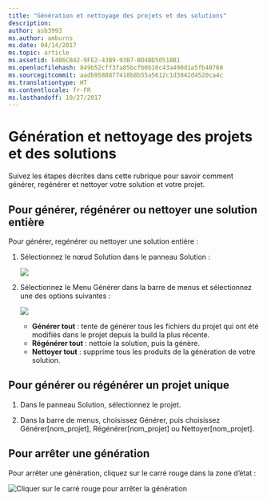 ```yaml
---
title: "Génération et nettoyage des projets et des solutions"
description: 
author: asb3993
ms.author: amburns
ms.date: 04/14/2017
ms.topic: article
ms.assetid: E4B6CB42-9FE2-43B9-93B7-BD4BD50518B1
ms.openlocfilehash: 849b52cff3fa85bcfb0b10c43a490d1a5fb40760
ms.sourcegitcommit: aadb9588877418b8b55a5612c1d3842d4520ca4c
ms.translationtype: HT
ms.contentlocale: fr-FR
ms.lasthandoff: 10/27/2017
---
```

# <a name="building-and-cleaning-projects-and-solutions"></a>Génération et nettoyage des projets et des solutions

Suivez les étapes décrites dans cette rubrique pour savoir comment générer, regénérer et nettoyer votre solution et votre projet.

## <a name="to-build-rebuild-or-clean-an-entire-solution"></a>Pour générer, régénérer ou nettoyer une solution entière

Pour générer, regénérer ou nettoyer une solution entière :

1. Sélectionnez le nœud Solution dans le panneau Solution :

    ![](media/compiling-and-building-image1.png)

2. Sélectionnez le Menu Générer dans la barre de menus et sélectionnez une des options suivantes :

    ![](media/compiling-and-building-image2.png)

    * **Générer tout** : tente de générer tous les fichiers du projet qui ont été modifiés dans le projet depuis la build la plus récente.
    * **Régénérer tout** : nettoie la solution, puis la génère.
    * **Nettoyer tout** : supprime tous les produits de la génération de votre solution.



## <a name="to-build-or-rebuild-a-single-project"></a>Pour générer ou régénérer un projet unique

1. Dans le panneau Solution, sélectionnez le projet.

2. Dans la barre de menus, choisissez Générer, puis choisissez Générer[nom_projet], Régénérer[nom_projet] ou Nettoyer[nom_projet].


## <a name="to-stop-a-build"></a>Pour arrêter une génération

Pour arrêter une génération, cliquez sur le carré rouge dans la zone d’état :

 ![Cliquer sur le carré rouge pour arrêter la génération](media/compiling-and-building-image3.png)